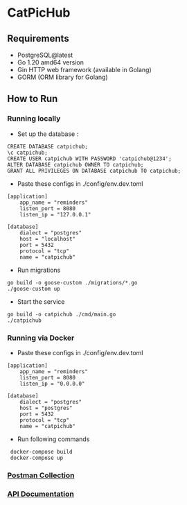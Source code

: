 # CatPicHub

## Requirements

* PostgreSQL@latest
* Go 1.20 amd64 version
* Gin HTTP web framework (available in Golang)
* GORM (ORM library for Golang)



## How to Run

### Running locally
* Set up the database :
```
CREATE DATABASE catpichub;
\c catpichub;
CREATE USER catpichub WITH PASSWORD 'catpichub@1234';
ALTER DATABASE catpichub OWNER TO catpichub;
GRANT ALL PRIVILEGES ON DATABASE catpichub TO catpichub;
```

* Paste these configs in ./config/env.dev.toml
```
[application]
    app_name = "reminders"
    listen_port = 8080
    listen_ip = "127.0.0.1"

[database]
    dialect = "postgres"
    host = "localhost"
    port = 5432
    protocol = "tcp"
    name = "catpichub"
```

* Run migrations
```
go build -o goose-custom ./migrations/*.go
./goose-custom up
```
* Start the service
```
go build -o catpichub ./cmd/main.go
./catpichub
```

### Running via Docker

* Paste these configs in ./config/env.dev.toml
```
[application]
    app_name = "reminders"
    listen_port = 8080
    listen_ip = "0.0.0.0"

[database]
    dialect = "postgres"
    host = "postgres"
    port = 5432
    protocol = "tcp"
    name = "catpichub"
```
* Run following commands
```
 docker-compose build 
 docker-compose up
```

### [Postman Collection](https://api.postman.com/collections/27596999-4763bc11-1cb5-4166-a91b-8abfc8bf8ba8?access_key=PMAT-01H4BVR33NKXM8DNG34ZEA4A38)

### [API Documentation](https://documenter.getpostman.com/view/27596999/2s93zCYfPw#aa26aaff-3be9-4e13-9462-da6f6eb7b492)



